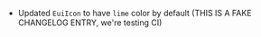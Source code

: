 - Updated `EuiIcon` to have `lime` color by default (THIS IS A FAKE CHANGELOG ENTRY, we're testing CI)

